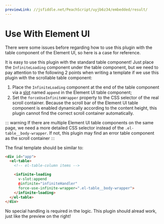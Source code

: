 ```yaml
---
previewLink: //jsfiddle.net/PeachScript/uyjb6z34/embedded/result/
---
```


# Use With Element UI

There were some issues before regarding how to use this plugin with the table component of the Element UI, so here is a case for reference.

It is easy to use this plugin with the standard table component! Just place the `InfiniteLoading` component under the table component, but we need to pay attention to the following 2 points when writing a template if we use this plugin with the scrollable table component:

1. Place the `InfiniteLoading` component at the end of the table component via a [slot](https://element.eleme.io/#/en-US/component/table#table-slot) named `append` in the Element UI table component;
2. Set the `forceUseInfiniteWrapper` property to the CSS selector of the real scroll container. Because the scroll bar of the Element UI table component is enabled dynamically according to the content height, this plugin cannot find the correct scroll container automatically.

::: warning
If there are multiple Element UI table components on the same page, we need a more detailed CSS selector instead of the `.el-table__body-wrapper`. If not, this plugin may find an error table component as the scroll container
:::

The final template should be similar to:

``` html {6,8}
<div id="app">
  <el-table>
    <!-- el-table-column items -->

    <infinite-loading
      v-slot:append
      @infinite="infiniteHandler"
      force-use-infinite-wrapper=".el-table__body-wrapper">
    </infinite-loading>
  </el-table>
</div>
```

No special handling is required in the logic. This plugin should alread work, just like the preview on the right!
